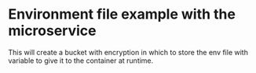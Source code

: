 # Environment file example with the microservice

This will create a bucket with encryption in which to store the env file with variable to give it to the container at runtime.